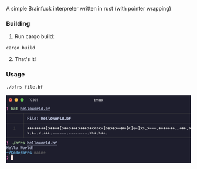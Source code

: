 A simple Brainfuck interpreter written in rust
(with pointer wrapping)

### Building
1. Run cargo build:
```sh 
cargo build
``` 
2. That's it!

### Usage
```sh 
./bfrs file.bf
```

![](bfrs.png)
